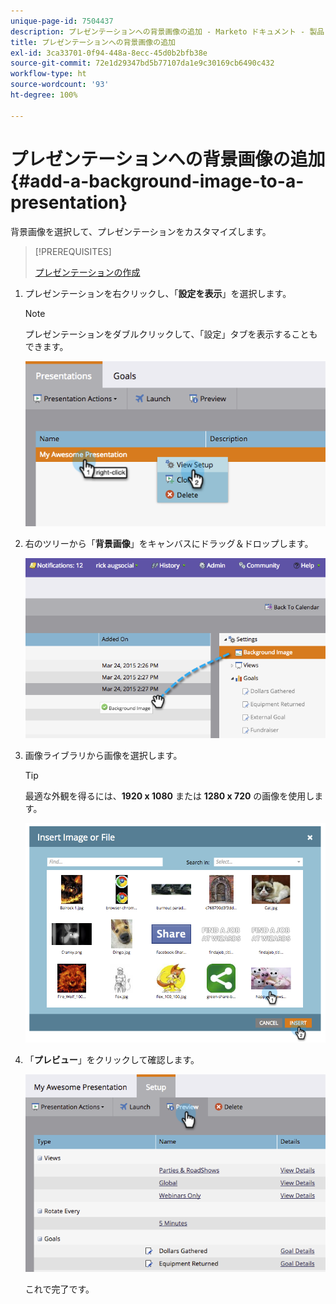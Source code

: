 ```yaml
---
unique-page-id: 7504437
description: プレゼンテーションへの背景画像の追加 - Marketo ドキュメント - 製品ドキュメント
title: プレゼンテーションへの背景画像の追加
exl-id: 3ca33701-0f94-448a-8ecc-45d0b2bfb38e
source-git-commit: 72e1d29347bd5b77107da1e9c30169cb6490c432
workflow-type: ht
source-wordcount: '93'
ht-degree: 100%

---
```


# プレゼンテーションへの背景画像の追加 {#add-a-background-image-to-a-presentation}

背景画像を選択して、プレゼンテーションをカスタマイズします。

>[!PREREQUISITES]
>
>[プレゼンテーションの作成](/help/marketo/product-docs/core-marketo-concepts/marketing-calendar/calendar-hd/create-a-presentation.md)

1. プレゼンテーションを右クリックし、「**設定を表示**」を選択します。

   >[!NOTE]
   >
   >プレゼンテーションをダブルクリックして、「設定」タブを表示することもできます。

   ![](assets/image2015-3-24-14-3a36-3a52.png)

1. 右のツリーから「**背景画像**」をキャンバスにドラッグ＆ドロップします。

   ![](assets/image2015-3-24-14-3a39-3a40.png)

1. 画像ライブラリから画像を選択します。

   >[!TIP]
   >
   >最適な外観を得るには、**1920 x 1080** または **1280 x 720** の画像を使用します。

   ![](assets/image2015-3-24-14-3a47-3a57.png)

1. 「**プレビュー**」をクリックして確認します。

   ![](assets/image2015-3-24-14-3a51-3a1.png)

   これで完了です。
